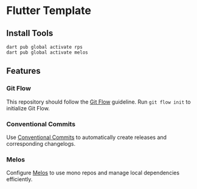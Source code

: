 # Flutter Template

## Install Tools

```
dart pub global activate rps
dart pub global activate melos
```

## Features

### Git Flow

This repository should follow the [Git Flow](https://www.atlassian.com/git/tutorials/comparing-workflows/gitflow-workflow) guideline. Run `git flow init` to initialize Git Flow.

### Conventional Commits

Use [Conventional Commits](https://www.conventionalcommits.org/en/v1.0.0/) to automatically create releases and corresponding changelogs.

### Melos

Configure [Melos](https://melos.invertase.dev/) to use mono repos and manage local dependencies efficiently.
